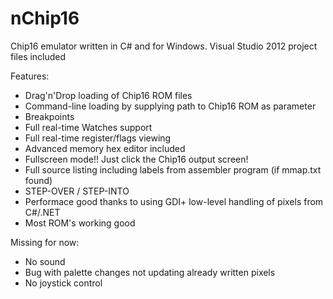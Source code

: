 nChip16
=======

Chip16 emulator written in C# and for Windows. Visual Studio 2012 project files included

Features:
- Drag'n'Drop loading of Chip16 ROM files
- Command-line loading by supplying path to Chip16 ROM as parameter
- Breakpoints
- Full real-time Watches support
- Full real-time register/flags viewing
- Advanced memory hex editor included
- Fullscreen mode!! Just click the Chip16 output screen!
- Full source listing including labels from assembler program (if mmap.txt found)
- STEP-OVER / STEP-INTO
- Performace good thanks to using GDI+ low-level handling of pixels from C#/.NET
- Most ROM's working good


Missing for now:
- No sound
- Bug with palette changes not updating already written pixels
- No joystick control

